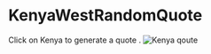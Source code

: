 # KenyaWestRandomQuote
Click on Kenya to generate a quote . 
![Kenya qoute](https://user-images.githubusercontent.com/89076900/137350147-36fb2a4e-b5d0-415f-8de5-f75ce1d11daf.jpg)

